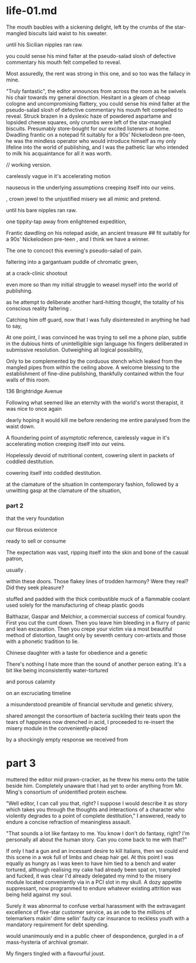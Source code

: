 # life-01.md

The mouth baubles with a sickening delight, left by the crumbs of the star-mangled biscuits laid waist to his sweater. 

until his Sicilian nipples ran raw.

you could sense his mind falter at the pseudo-salad slosh of defective commentary his mouth felt compelled to reveal.

Most assuredly, the rent was strong in this one, and so too was the fallacy in mine.

"Truly fantastic", the editor announces from across the room as he swivels his chair towards my general direction. Hesitant in a gleam of cheap cologne and uncompromising flattery, you could sense his mind falter at the pseudo-salad slosh of defective commentary his mouth felt compelled to reveal. Struck brazen in a dyslexic haze of powdered aspartame and lopsided cheese squares, only crumbs were left of the star-mangled biscuits. Presumably store-bought for our excited listeners at home. Dwadling frantic on a notepad fit suitably for a 90s' Nickelodeon pre-teen, he was the mindless operator who would introduce himself as my only lifeline into the world of publishing, and I was the pathetic liar who intended to milk his acquaintance for all it was worth.

// working version.

carelessly vague in it's accelerating motion

nauseous in the underlying assumptions creeping itself into our veins.

, crown jewel to the unjustified misery we all mimic and pretend.

until his bare nipples ran raw.

one tippity-tap away from enlightened expedition,

Frantic dawdling on his notepad aside, an ancient treasure   ## fit suitably for a 90s' Nickelodeon pre-teen , and I think we have a winner.

The one to concoct this evening's pseudo-salad of pain.

faltering into a gargantuam puddle of chromatic green,

 at a crack-clinic shootout 

 even more so than my initial struggle to weasel myself into the world of publishing.

as he attempt to deliberate another hard-hitting thought, the totality of his conscious reality faltering .

Catching him off guard, now that I was fully disinterested in anything he had to say,


At one point, I was convinced he was trying to sell me a phone plan, subtle in the dubious hints of unintelligible sign language his fingers deliberated in submissive resolution. Outweighing all logical possibility,

Only to be complemented by the corduous stench which leaked from the mangled pipes from within the ceiling above. A welcome blessing to the establishment of fine-dine publishing, thankfully contained within the four walls of this room.


136 Brightridge Avenue

Following what seemed like an eternity with the world's worst therapist, it was nice to once again

<!-- The curse and downfall of a 70s' decor filled to the brim with unwashed tupperware and plastic varnish, tainted by a sickly yellow synthesis oozing itself from the congregation of fake Tulips situated to the north of the perimeter, coalescing in satanic droves into the decrepit atmosphere of the dimly lit room. All while providing just enough grim to keep the magic of creativity from harming the integrity of publishing itself. -->

dearly hoping it would kill me before rendering me entire paralysed from the waist down.

A floundering point of asymptotic reference, carelessly vague in it's accelerating motion creeping itself into our veins.

Hopelessly devoid of nutritional content, cowering silent in packets of coddled destitution.

cowering itself into coddled destitution.

at the clamature of the situation
In contemporary fashion,
followed by a unwitting gasp at the clamature of the situation,

### part 2

that the very foundation

our fibrous existence

ready to sell or consume

The expectation was vast, ripping itself into the skin and bone of the casual patron,

 usually .

 within these doors. Those flakey lines of trodden harmony? Were they real? Did they seek pleasure?

 stuffed and padded with the thick combustible muck of a flammable coolant used solely for the manufacturing of cheap plastic goods

Balthazar, Gaspar and Melchior, a commercial success of comical foundry. First you cut the cunt down. Then you leave him bleeding in a flurry of panic and lean excavation. Then you crepe your victim via a most beautiful method of distortion, taught only by seventh century con-artists and those with a phonetic tradition to lie.

Chinese daughter with a taste for obedience and a genetic

There's nothing I hate more than the sound of another person eating. It's a bit like being inconsistently water-tortured

and porous calamity

on an excruciating timeline

a misunderstood preamble of financial servitude and genetic shivery,

shared amongst the consortium of bacteria suckling their teats upon the tears of happiness now drenched in acid, I proceeded to re-insert the misery module in the conveniently-placed

by a shockingly empty response we received from

# part 3

muttered the editor mid prawn-cracker, as he threw his menu onto the table beside him. Completely unaware that I had yet to order anything from Mr. Ming's consortium of unidentified protein eschew.

"Well editor, I can call you that, right? I suppose I would describe it as story which takes you through the thoughts and interactions of a character who violently degrades to a point of complete destitution," I answered, ready to endure a concise refraction of meaningless assault.

"That sounds a lot like fantasy to me. You know I don't do fantasy, right? I'm personally all about the human story. Can you come back to me with that?"

If only I had a gun and an incessant desire to kill Italians, then we could end this scene in a wok full of limbs and cheap hair gel. At this point I was equally as hungry as I was keen to have him tied to a bench and water tortured, although realising my cake had already been spat on, trampled and fucked, it was clear I'd already delegated my mind to the misery module located conveniently via in a PCI slot in my skull. A dozy appetite suppressant, now programmed to endure whatever existing attrition was being held against my soul.

Surely it was abnormal to confuse verbal harassment with the extravagant excellence of five-star customer service, as an ode to the millions of telemarkers makin' dime sellin' faulty car insurance to reckless youth with a mandatory requirement for debt spending.


would unanimously end in a public cheer of despondence, gurgled in a  of mass-hysteria of archival gromair.

My fingers tingled with a flavourful joust.
